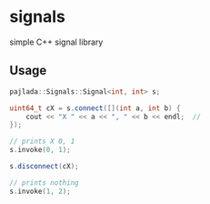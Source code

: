 # signals
simple C++ signal library

## Usage
```c++
pajlada::Signals::Signal<int, int> s;

uint64_t cX = s.connect([](int a, int b) {
    cout << "X " << a << ", " << b << endl;  //
});

// prints X 0, 1
s.invoke(0, 1);

s.disconnect(cX);

// prints nothing
s.invoke(1, 2);
    
```
